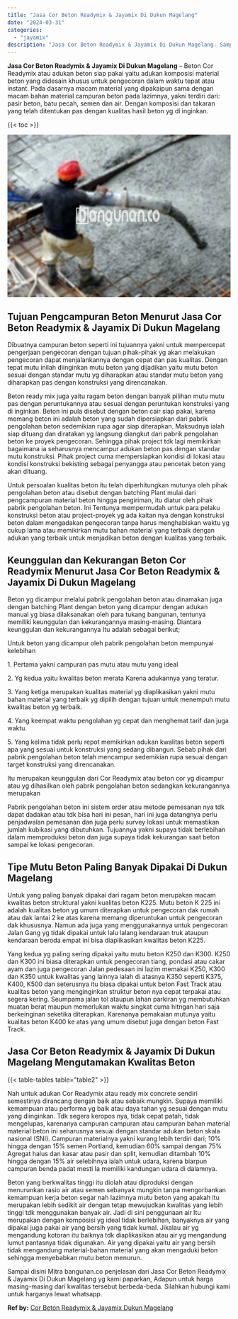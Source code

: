 ```yaml
---
title: "Jasa Cor Beton Readymix & Jayamix Di Dukun Magelang"
date: "2024-03-31"
categories: 
  - "jayamix"
description: "Jasa Cor Beton Readymix & Jayamix Di Dukun Magelang. Sampai disini Mitra bangunan.co penjelasan dari Jasa Cor Beton Readymix & Jayamix Di Dukun Magelang yg k..."
---
```


**Jasa Cor Beton Readymix & Jayamix Di Dukun Magelang** – Beton Cor Readymix atau adukan beton siap pakai yaitu adukan komposisi material beton yang didesain khusus untuk pengecoran dalam waktu tepat atau instant. Pada dasarnya macam material yang dipakaipun sama dengan macam bahan material campuran beton pada lazimnya, yakni terdiri dari: pasir beton, batu pecah, semen dan air. Dengan komposisi dan takaran yang telah ditentukan pas dengan kualitas hasil beton yg di inginkan.

{{< toc >}}

![Jasa Cor Beton Readymix & Jayamix Di Dukun Magelang](/images/jasa-cor-readymix-49.png)

## Tujuan Pengcampuran Beton Menurut Jasa Cor Beton Readymix & Jayamix Di Dukun Magelang

Dibuatnya campuran beton seperti ini tujuannya yakni untuk mempercepat pengerjaan pengecoran dengan tujuan pihak-pihak yg akan melakukan pengecoran dapat menjalankannya dengan cepat dan pas kualitas. Dengan tepat mutu inilah diinginkan mutu beton yang dijadikan yaitu mutu beton sesuai dengan standar mutu yg diharapkan atau standar mutu beton yang diharapkan pas dengan konstruksi yang direncanakan.

Beton ready mix juga yaitu ragam beton dengan banyak pilihan mutu mutu pas dengan peruntukannya atau sesuai dengan peruntukan konstruksi yang di inginkan. Beton ini pula disebut dengan beton cair siap pakai, karena memang beton ini adalah beton yang sudah dipersiapkan dari pabrik pengolahan beton sedemikian rupa agar siap diterapkan. Maksudnya ialah siap dituang dan diratakan yg langsung diangkut dari pabrik pengolahan beton ke proyek pengecoran. Sehingga pihak project tdk lagi memikirkan bagaimana ia seharusnya mencampur adukan beton pas dengan standar mutu konstruksi. Pihak project cuma mempersiapkan kondisi di lokasi atau kondisi konstruksi bekisting sebagai penyangga atau pencetak beton yang akan dituang.

Untuk persoalan kualitas beton itu telah diperhitungkan mutunya oleh pihak pengolahan beton atau disebut dengan batching Plant mulai dari pengcampuran material beton hingga pengiriman, itu diatur oleh pihak pabrik pengolahan beton. Ini Tentunya mempermudah untuk para pelaku konstruksi beton atau project-proyek yg ada kaitan nya dengan konstruksi beton dalam mengadakan pengecoran tanpa harus menghabiskan waktu yg cukup lama atau memikirkan mutu bahan material yang terbaik dengan adukan yang terbaik untuk menjadikan beton dengan kualitas yang terbaik.

## Keunggulan dan Kekurangan Beton Cor Readymix Menurut Jasa Cor Beton Readymix & Jayamix Di Dukun Magelang

Beton yg dicampur melalui pabrik pengolahan beton atau dinamakan juga dengan batching Plant dengan beton yang dicampur dengan adukan manual yg biasa dilaksanakan oleh para tukang bangunan, tentunya memiliki keunggulan dan kekurangannya masing-masing. Diantara keunggulan dan kekurangannya Itu adalah sebagai berikut;

Untuk beton yang dicampur oleh pabrik pengolahan beton mempunyai kelebihan

1\. Pertama yakni campuran pas mutu atau mutu yang ideal

2\. Yg kedua yaitu kwalitas beton merata Karena adukannya yang teratur.

3\. Yang ketiga merupakan kualitas material yg diaplikasikan yakni mutu bahan material yang terbaik yg dipilih dengan tujuan untuk menempuh mutu kwalitas beton yg terbaik.

4\. Yang keempat waktu pengolahan yg cepat dan menghemat tarif dan juga waktu.

5\. Yang kelima tidak perlu repot memikirkan adukan kwalitas beton seperti apa yang sesuai untuk konstruksi yang sedang dibangun. Sebab pihak dari pabrik pengolahan beton telah mencampur sedemikian rupa sesuai dengan target konstruksi yang direncanakan.

Itu merupakan keunggulan dari Cor Readymix atau beton cor yg dicampur atau yg dihasilkan oleh pabrik pengolahan beton sedangkan kekurangannya merupakan

Pabrik pengolahan beton ini sistem order atau metode pemesanan nya tdk dapat dadakan atau tdk bisa hari ini pesan, hari ini juga datangnya perlu penjadwalan pemesanan dan juga perlu survey lokasi untuk memastikan jumlah kubikasi yang dibutuhkan. Tujuannya yakni supaya tidak berlebihan dalam memproduksi beton dan juga supaya tidak kekurangan saat beton sampai ke lokasi pengecoran.

## Tipe Mutu Beton Paling Banyak Dipakai Di Dukun Magelang

Untuk yang paling banyak dipakai dari ragam beton merupakan macam kwalitas beton struktural yakni kualitas beton K225. Mutu beton K 225 ini adalah kualitas beton yg umum diterapkan untuk pengecoran dak rumah atau dak lantai 2 ke atas karena memang diperuntukan untuk pengecoran dak khususnya. Namun ada juga yang menggunakannya untuk pengecoran Jalan Gang yg tidak dipakai untuk lalu lalang kendaraan truk ataupun kendaraan beroda empat ini bisa diaplikasikan kwalitas beton K225.

Yang kedua yg paling sering dipakai yaitu mutu beton K250 dan K300. K250 dan K300 ini biasa diterapkan untuk pengecoran tiang, pondasi atau cakar ayam dan juga pengecoran Jalan pedesaan ini lazim memakai K250, K300 dan K350 untuk kwalitas yang lainnya ialah di atasnya K350 seperti K375, K400, K500 dan seterusnya itu biasa dipakai untuk beton Fast Track atau kualitas beton yang menginginkan struktur beton nya cepat terpakai atau segera kering. Seumpama jalan tol ataupun lahan parkiran yg membutuhkan muatan berat maupun memerlukan waktu singkat cuma hitngan hari saja berkeinginan seketika diterapkan. Karenanya pemakaian mutunya yaitu kualitas beton K400 ke atas yang umum disebut juga dengan beton Fast Track.

## Jasa Cor Beton Readymix & Jayamix Di Dukun Magelang Mengutamakan Kwalitas Beton

{{< table-tables table="table2" >}}

Nah untuk adukan Cor Readymix atau ready mix concrete sendiri semestinya dirancang dengan baik atau sebaik mungkin. Supaya memiliki kemampuan atau performa yg baik atau daya tahan yg sesuai dengan mutu yang diinginkan. Tdk segera keropos nya, tidak cepat patah, tidak mengelupas, karenanya campuran campuran atau campuran bahan material material beton ini seharusnya sesuai dengan standar adukan beton skala nasional (SNI). Campuran materialnya yakni kurang lebih terdiri dari; 10% hingga dengan 15% semen Portland, kemudian 60% sampai dengan 75% Agregat halus dan kasar atau pasir dan split, kemudian ditambah 10% hingga dengan 15% air selebihnya ialah untuk udara, karena biarpun campuran benda padat mesti Ia memiliki kandungan udara di dalamnya.

Beton yang berkwalitas tinggi itu diolah atau diproduksi dengan menurunkan rasio air atau semen sebanyak mungkin tanpa mengorbankan kemampuan kerja beton segar nah lazimnya mutu beton yang apakah itu merupakan lebih sedikit air dengan tetap mewujudkan kwalitas yang lebih tinggi tdk menggunakan banyak air. Jadi di sini penggunaan air Itu merupakan dengan komposisi yg ideal tidak berlebihan, banyaknya air yang dipakai juga pakai air yang bersih yang tidak kumal. Jikalau air yg mengandung kotoran itu baiknya tdk diaplikasikan atau air yg mengandung lumut pantasnya tidak digunakan. Air yang dipakai yaitu air yang bersih tidak mengandung material-bahan material yang akan mengaduki beton sehingga menyebabkan mutu beton menurun.

Sampai disini Mitra bangunan.co penjelasan dari Jasa Cor Beton Readymix & Jayamix Di Dukun Magelang yg kami paparkan, Adapun untuk harga masing-masing dari kwalitas tersebut berbeda-beda. Silahkan hubungi kami untuk harganya lewat whatsapp.

**Ref by:** [Cor Beton Readymix & Jayamix Dukun Magelang](https://id.wikipedia.org/wiki/Cor)
